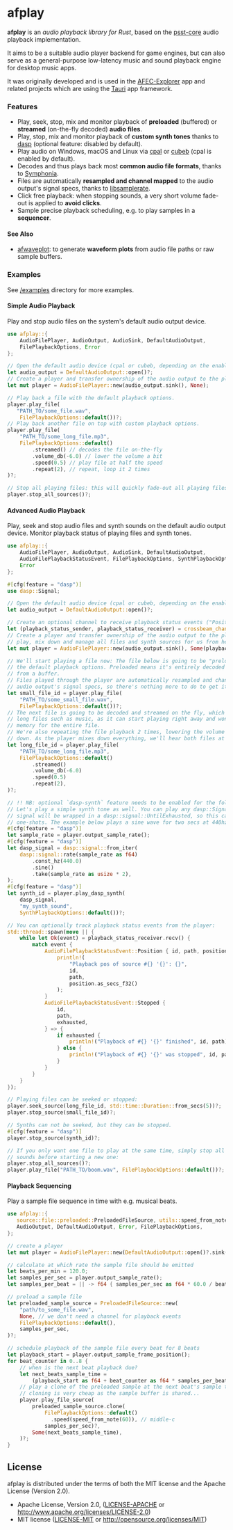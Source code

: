 ﻿# afplay

**afplay** is an *audio playback library for Rust*, based on the
[psst-core](https://github.com/jpochyla/psst/tree/master/psst-core) audio playback
implementation.

It aims to be a suitable audio player backend for game engines, but can also serve
as a general-purpose low-latency music and sound playback engine for desktop music apps.

It was originally developed and is used in the [AFEC-Explorer](https://github.com/emuell/AFEC-Explorer)
app and related projects which are using the [Tauri](https://tauri.app) app framework.

### Features

- Play, seek, stop, mix and monitor playback of **preloaded** (buffered) or **streamed**
  (on-the-fly decoded) **audio files**.
- Play, stop, mix and monitor playback of **custom synth tones** thanks to
  [dasp](https://github.com/RustAudio/dasp) (optional feature: disabled by default).
- Play audio on Windows, macOS and Linux via [cpal](https://github.com/RustAudio/cpal) or
  [cubeb](https://github.com/mozilla/cubeb) (cpal is enabled by default).
- Decodes and thus plays back most **common audio file formats**, thanks to
  [Symphonia](https://github.com/pdeljanov/Symphonia).
- Files are automatically **resampled and channel mapped** to the audio output's signal specs,
  thanks to [libsamplerate](https://github.com/Prior99/libsamplerate-sys).
- Click free playback: when stopping sounds, a very short volume fade-out is applied to
  **avoid clicks**.
- Sample precise playback scheduling, e.g. to play samples in a **sequencer**.

#### See Also

- [afwaveplot](https://github.com/emuell/afwaveplot):
 to generate **waveform plots** from audio file paths or raw sample buffers.

### Examples

See [/examples](https://github.com/emuell/afplay/tree/master/examples) directory for more examples.

#### Simple Audio Playback

Play and stop audio files on the system's default audio output device.

```rust
use afplay::{
    AudioFilePlayer, AudioOutput, AudioSink, DefaultAudioOutput,
    FilePlaybackOptions, Error
};

// Open the default audio device (cpal or cubeb, depending on the enabled output feature)
let audio_output = DefaultAudioOutput::open()?;
// Create a player and transfer ownership of the audio output to the player.
let mut player = AudioFilePlayer::new(audio_output.sink(), None);

// Play back a file with the default playback options.
player.play_file(
   "PATH_TO/some_file.wav",
    FilePlaybackOptions::default())?;
// Play back another file on top with custom playback options.
player.play_file(
    "PATH_TO/some_long_file.mp3",
    FilePlaybackOptions::default()
        .streamed() // decodes the file on-the-fly
        .volume_db(-6.0) // lower the volume a bit
        .speed(0.5) // play file at half the speed
        .repeat(2), // repeat, loop it 2 times
)?;

// Stop all playing files: this will quickly fade-out all playing files to avoid clicks.
player.stop_all_sources()?;
```

#### Advanced Audio Playback

Play, seek and stop audio files and synth sounds on the default audio output device.
Monitor playback status of playing files and synth tones.

```rust
use afplay::{
    AudioFilePlayer, AudioOutput, AudioSink, DefaultAudioOutput,
    AudioFilePlaybackStatusEvent, FilePlaybackOptions, SynthPlaybackOptions,
    Error
};

#[cfg(feature = "dasp")]
use dasp::Signal;

// Open the default audio device (cpal or cubeb, depending on the enabled output feature)
let audio_output = DefaultAudioOutput::open()?;

// Create an optional channel to receive playback status events ("Position", "Stopped" events)
let (playback_status_sender, playback_status_receiver) = crossbeam_channel::unbounded();
// Create a player and transfer ownership of the audio output to the player. The player will
// play, mix down and manage all files and synth sources for us from here.
let mut player = AudioFilePlayer::new(audio_output.sink(), Some(playback_status_sender));

// We'll start playing a file now: The file below is going to be "preloaded" because it uses
// the default playback options. Preloaded means it's entirely decoded first, then played back
// from a buffer.
// Files played through the player are automatically resampled and channel-mapped to match the
// audio output's signal specs, so there's nothing more to do to get it played:
let small_file_id = player.play_file(
    "PATH_TO/some_small_file.wav",
    FilePlaybackOptions::default())?;
// The next file is going to be decoded and streamed on the fly, which is especially handy for
// long files such as music, as it can start playing right away and won't need to allocate
// memory for the entire file.
// We're also repeating the file playback 2 times, lowering the volume and are pitching it
// down. As the player mixes down everything, we'll hear both files at the same time now:
let long_file_id = player.play_file(
    "PATH_TO/some_long_file.mp3",
    FilePlaybackOptions::default()
        .streamed()
        .volume_db(-6.0)
        .speed(0.5)
        .repeat(2),
)?;

// !! NB: optional `dasp-synth` feature needs to be enabled for the following to work !!
// Let's play a simple synth tone as well. You can play any dasp::Signal here. The passed
// signal will be wrapped in a dasp::signal::UntilExhausted, so this can be used to create
// one-shots. The example below plays a sine wave for two secs at 440hz.
#[cfg(feature = "dasp")]
let sample_rate = player.output_sample_rate();
#[cfg(feature = "dasp")]
let dasp_signal = dasp::signal::from_iter(
    dasp::signal::rate(sample_rate as f64)
        .const_hz(440.0)
        .sine()
        .take(sample_rate as usize * 2),
);
#[cfg(feature = "dasp")]
let synth_id = player.play_dasp_synth(
    dasp_signal,
    "my_synth_sound",
    SynthPlaybackOptions::default())?;

// You can optionally track playback status events from the player:
std::thread::spawn(move || {
    while let Ok(event) = playback_status_receiver.recv() {
        match event {
            AudioFilePlaybackStatusEvent::Position { id, path, position } => {
                println!(
                    "Playback pos of source #{} '{}': {}",
                    id,
                    path,
                    position.as_secs_f32()
                );
            }
            AudioFilePlaybackStatusEvent::Stopped {
                id,
                path,
                exhausted,
            } => {
                if exhausted {
                    println!("Playback of #{} '{}' finished", id, path);
                } else {
                    println!("Playback of #{} '{}' was stopped", id, path);
                }
            }
        }
    }
});

// Playing files can be seeked or stopped:
player.seek_source(long_file_id, std::time::Duration::from_secs(5))?;
player.stop_source(small_file_id)?;

// Synths can not be seeked, but they can be stopped.
#[cfg(feature = "dasp")]
player.stop_source(synth_id)?;

// If you only want one file to play at the same time, simply stop all playing
// sounds before starting a new one:
player.stop_all_sources()?;
player.play_file("PATH_TO/boom.wav", FilePlaybackOptions::default())?;

```

#### Playback Sequencing

Play a sample file sequence in time with e.g. musical beats.

```rust
use afplay::{
   source::file::preloaded::PreloadedFileSource, utils::speed_from_note, AudioFilePlayer,
   AudioOutput, DefaultAudioOutput, Error, FilePlaybackOptions,
};

// create a player
let mut player = AudioFilePlayer::new(DefaultAudioOutput::open()?.sink(), None);

// calculate at which rate the sample file should be emitted
let beats_per_min = 120.0;
let samples_per_sec = player.output_sample_rate();
let samples_per_beat = || -> f64 { samples_per_sec as f64 * 60.0 / beats_per_min as f64 };

// preload a sample file
let preloaded_sample_source = PreloadedFileSource::new(
    "path/to_some_file.wav",
    None, // we don't need a channel for playback events
    FilePlaybackOptions::default(),
    samples_per_sec,
)?;

// schedule playback of the sample file every beat for 8 beats
let playback_start = player.output_sample_frame_position();
for beat_counter in 0..8 {
    // when is the next beat playback due?
    let next_beats_sample_time =
        (playback_start as f64 + beat_counter as f64 * samples_per_beat()) as u64;
    // play a clone of the preloaded sample at the next beat's sample time.
    // cloning is very cheap as the sample buffer is shared...
    player.play_file_source(
        preloaded_sample_source.clone(
            FilePlaybackOptions::default()
              .speed(speed_from_note(60)), // middle-c
            samples_per_sec)?,
        Some(next_beats_sample_time),
    )?;
}
```

## License

afplay is distributed under the terms of both the MIT license and the Apache License (Version 2.0).

* Apache License, Version 2.0, ([LICENSE-APACHE](LICENSE-APACHE) or http://www.apache.org/licenses/LICENSE-2.0)
* MIT license ([LICENSE-MIT](LICENSE-MIT) or http://opensource.org/licenses/MIT)

